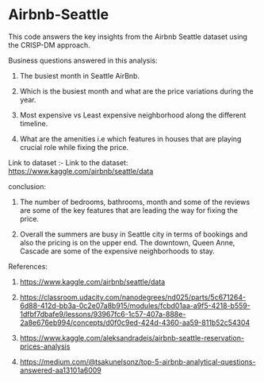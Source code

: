 # Airbnb-Seattle

This code answers the key insights from the Airbnb Seattle dataset using the CRISP-DM approach.

Business questions answered in this analysis:


1. The busiest month in Seattle AirBnb.

2. Which is the busiest month and what are the price variations during the year.

3. Most expensive vs Least expensive neighborhood along the different timeline.

4. What are the amenities i.e which features in houses that are playing crucial role while fixing the price.

Link to dataset :- Link to the dataset: https://www.kaggle.com/airbnb/seattle/data

conclusion:

1. The number of bedrooms, bathrooms, month and some of the reviews are some of the key features that are leading the way for fixing the price.

2. Overall the summers are busy in Seattle city in terms of bookings and also the pricing is on the upper end. The downtown, Queen Anne, Cascade are some of the expensive neighborhoods to stay.

References:

1. https://www.kaggle.com/airbnb/seattle/data

2. https://classroom.udacity.com/nanodegrees/nd025/parts/5c671264-6d88-412d-bb3a-0c2e07a8b915/modules/fcbd01aa-a9f5-4218-b559-1dfbf7dbafe9/lessons/93967fc6-1c57-407a-888e-2a8e676eb994/concepts/d0f0c9ed-424d-4360-aa59-811b52c54304

3. https://www.kaggle.com/aleksandradeis/airbnb-seattle-reservation-prices-analysis

4. https://medium.com/@tsakunelsonz/top-5-airbnb-analytical-questions-answered-aa13101a6009

